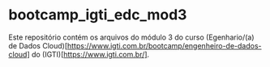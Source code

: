 # bootcamp_igti_edc_mod3

Este repositório contém os arquivos do módulo 3 do curso (Egenhario/(a) de Dados Cloud)[https://www.igti.com.br/bootcamp/engenheiro-de-dados-cloud] do (IGTI)[https://www.igti.com.br/].